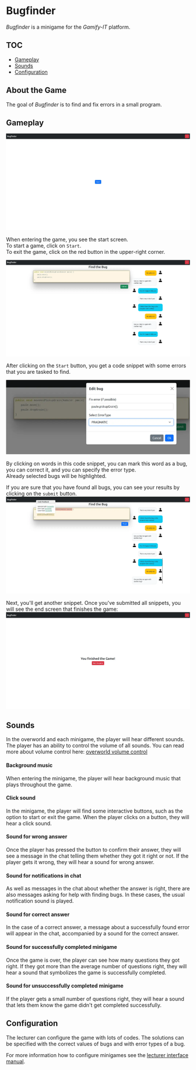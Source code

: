 # Bugfinder

_Bugfinder_ is a minigame for the _Gamify-IT_ platform.

## TOC

- [Gameplay](#gameplay)
- [Sounds](#sounds)
- [Configuration](#configuration)

## About the Game

The goal of _Bugfinder_ is to find and fix errors in a small program.

## Gameplay

![start menu screenshot](assets/bugfinder-start-screen.webp)

When entering the game, you see the start screen.  
To start a game, click on `Start`.  
To exit the game, click on the red button in the upper-right corner.

![game screenshot](assets/bugfinder-game-screen.webp)

After clicking on the `Start` button, you get a code snippet with some errors that you are tasked to find. 

![fix bug screenshot](assets/bugfinder-fix-bug.webp)

By clicking on words in this code snippet, you can mark this word as a bug, you can correct it, and you can specify the error type.  
Already selected bugs will be highlighted.

If you are sure that you have found all bugs, you can see your results by clicking on the `submit` button.
![feedback screenshot](assets/bugfinder-feedback.webp)

Next, you'll get another snippet.
Once you've submitted all snippets, you will see the end screen that finishes the game:
![feedback screenshot](assets/bugfinder-end-screen.webp)

## Sounds

In the overworld and each minigame, the player will hear different sounds. The player has an ability to control the volume of all sounds. You can read more about volume control here: [overworld volume control](../overworld/README.md#volume-control)

#### Background music

When entering the minigame, the player will hear background music that plays throughout the game.

#### Click sound

In the minigame, the player will find some interactive buttons, such as the option to start or exit the game. When the player clicks on a button, they will hear a click sound.

#### Sound for wrong answer

Once the player has pressed the button to confirm their answer, they will see a message in the chat telling them whether they got it right or not. If the player gets it wrong, they will hear a sound for wrong answer.

#### Sound for notifications in chat

As well as messages in the chat about whether the answer is right, there are also messages asking for help with finding bugs. In these cases, the usual notification sound is played.

#### Sound for correct answer 

In the case of a correct answer, a message about a successfully found error will appear in the chat, accompanied by a sound for the correct answer.

#### Sound for successfully completed minigame

Once the game is over, the player can see how many questions they got right. If they got more than the average number of questions right, they will hear a sound that symbolizes the game is successfully completed.

#### Sound for unsuccessfully completed minigame

If the player gets a small number of questions right, they will hear a sound that lets them know the game didn't get completed successfully.

## Configuration

The lecturer can configure the game with lots of codes.
The solutions can be specified with the correct values of bugs and with error types of a bug.

For more information how to configure minigames see the [lecturer interface manual](../lecturer-interface/README.md).
